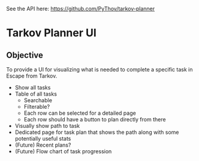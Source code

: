 See the API here: https://github.com/PyThov/tarkov-planner

# Tarkov Planner UI

## Objective
To provide a UI for visualizing what is needed to complete a specific task in Escape from Tarkov.

- Show all tasks
- Table of all tasks
  - Searchable
  - Filterable?
  - Each row can be selected for a detailed page
  - Each row should have a button to plan directly from there
- Visually show path to task
- Dedicated page for task plan that shows the path along with some potentially useful stats
- (Future) Recent plans?
- (Future) Flow chart of task progression
